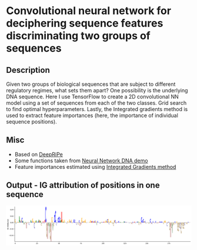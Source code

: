 # Convolutional neural network for deciphering sequence features discriminating two groups of sequences

## Description
Given two groups of biological sequences that are subject to different regulatory regimes, what sets them apart? One possibility is the underlying DNA sequence.
Here I use TensorFlow to create a 2D convolutional NN model using a set of sequences from each of the two classes. 
Grid search to find optimal hyperparameters. 
Lastly, the Integrated gradients method is used to extract feature importances (here, the importance of individual sequence positions).


## Misc

* Based on [DeepRiPe](https://github.com/ohlerlab/DeepRiPe) 
* Some functions taken from [Neural Network DNA demo](https://github.com/const-ae/Neural_Network_DNA_Demo)
* Feature importances estimated using [Integrated Gradients method](https://arxiv.org/abs/1703.01365)

## Output - IG attribution of positions in one sequence

![alt text](./example_output/example_output.png)

